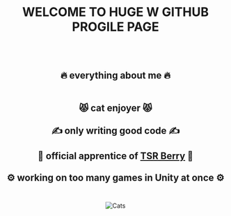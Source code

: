 <div align = "center">
<h1>WELCOME TO HUGE W GITHUB PROGILE PAGE</h6>


<br/><br/>

  🔥 everything about me 🔥  <br/><br/> <br/> 
  😾 cat enjoyer 😾  <br/><br/>
  ✍️ only writing good code ✍️ <br/><br/>
  🙏 official apprentice of [TSR Berry](https://github.com/TSRBerry) 🙏 <br/><br/>
  ⚙️ working on too many games in Unity at once ⚙️<br/><br/>
---------------------------------------------------
![Cats](https://media.giphy.com/media/9gISqB3tncMmY/giphy.gif)
</div>


